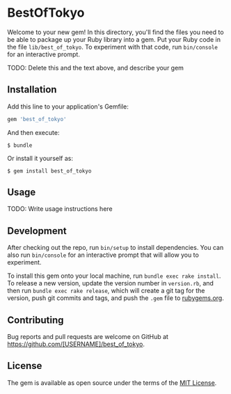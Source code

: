 # BestOfTokyo

Welcome to your new gem! In this directory, you'll find the files you need to be able to package up your Ruby library into a gem. Put your Ruby code in the file `lib/best_of_tokyo`. To experiment with that code, run `bin/console` for an interactive prompt.

TODO: Delete this and the text above, and describe your gem

## Installation

Add this line to your application's Gemfile:

```ruby
gem 'best_of_tokyo'
```

And then execute:

    $ bundle

Or install it yourself as:

    $ gem install best_of_tokyo

## Usage

TODO: Write usage instructions here

## Development

After checking out the repo, run `bin/setup` to install dependencies. You can also run `bin/console` for an interactive prompt that will allow you to experiment.

To install this gem onto your local machine, run `bundle exec rake install`. To release a new version, update the version number in `version.rb`, and then run `bundle exec rake release`, which will create a git tag for the version, push git commits and tags, and push the `.gem` file to [rubygems.org](https://rubygems.org).

## Contributing

Bug reports and pull requests are welcome on GitHub at https://github.com/[USERNAME]/best_of_tokyo.


## License

The gem is available as open source under the terms of the [MIT License](http://opensource.org/licenses/MIT).

